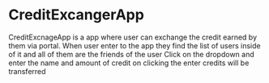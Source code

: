 # CreditExcangerApp

CreditExcnageApp is a app where user can exchange the credit earned by them via portal.
When user enter to the app they find the list of users inside of it and all of them are the friends of the user
Click on the dropdown and enter the name and amount of credit
on clicking the enter credits will be transferred
